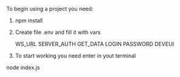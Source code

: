 To begin using a project you need:

1. npm install
2. Create file .env and fill it with vars

    WS_URL 
    SERVER_AUTH 
    GET_DATA 
    LOGIN 
    PASSWORD 
    DEVEUI 
3. To start working you need enter in yout terminal 

  node index.js
